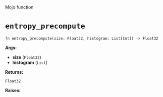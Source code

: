 Mojo function

# `entropy_precompute`

```mojo
fn entropy_precompute(size: Float32, histogram: List[Int]) -> Float32
```

**Args:**

- **size** (`Float32`)
- **histogram** (`List`)

**Returns:**

`Float32`

**Raises:**


